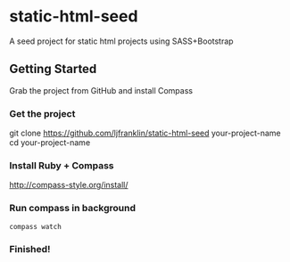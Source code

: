 # static-html-seed

A seed project for static html projects using SASS+Bootstrap

## Getting Started

Grab the project from GitHub and install Compass

### Get the project

git clone https://github.com/ljfranklin/static-html-seed your-project-name
cd your-project-name

### Install Ruby + Compass

http://compass-style.org/install/

### Run compass in background

    compass watch
    
### Finished!
